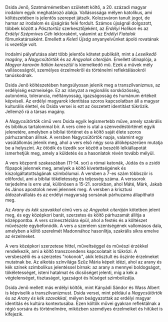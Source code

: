 Dsida Jenő, Szatmárnémetiben született költő, a 20. századi magyar irodalom egyik meghatározó alakja. Vallásossága mélyen katolikus, ami költészetében is jelentős szerepet játszik. Kolozsváron tanult jogot, de hamar az irodalom és újságírás felé fordult. Számos újságnál dolgozott, többek között a _Pásztortűz_ szerkesztőjeként, az _Erdélyi Helikon_ és az _Erdélyi Szépmíves Céh_ lektoraként, valamint az _Erdélyi Fiatalok_ főmunkatársaként. Emellett a _Keleti Újság_ anyanyelvünket ápoló rovatának is vezetője volt.

Irodalmi pályafutása alatt több jelentős kötetet publikált, mint a _Leselkedő magány_, a _Nagycsütörtök_ és az _Angyalok citeráján_. Emellett útinaplója, a _Magyar karaván Itálián keresztül_ is kiemelkedő mű. Ezek a művek mély vallásosságról, személyes érzelmekről és történelmi reflektálásokról tanúskodnak.

Dsida Jenő költészetében hangsúlyosan jelenik meg a transzilvanizmus, az erdélyiség eszmeisége. Ez az irányzat a regionális sorsközösség, autonómia, tolerancia, méltányosság, igazságosság és humánum értékeit képviseli. Az erdélyi magyarok identitása szoros kapcsolatban áll a magyar kulturális élettel, és Dsida versei is ezt az összetett identitást tükrözik. Jellemző rá a társas magány. 

A _Nagycsütörtök_ című vers Dsida egyik legismertebb műve, amely szakrális és biblikus tartalommal bír. A vers címe is utal a szenvedéstörténet egyik jelenetére, amelyben a bibliai történet és a költő saját élete szoros párhuzamban állnak. A versben Nagycsütörtök napja, valamint egy vasútállomás jelenik meg, ahol a vers első négy sora állóképszerűen mutatja be a helyszínt. Az ötödik és tizedik sor között a beszélő lelkiállapotát ismerhetjük meg, amely a küldetés és a hasonlatok révén tovább mélyül.

A vers központi szakaszában (11-14. sor) a római katonák, Júdás és a zsidó főpapok jelennek meg, amelyek a költő kivetettségének és kiszolgáltatottságának szimbólumai. A versben a 7-es szám többször is előfordul, ami a bibliai tökéletesség és teljesség száma. A verssorok terjedelme is erre utal, különösen a 15-21. sorokban, ahol Máté, Márk, Jakab és János apostolok nevei jelennek meg. A versben a krisztusi áldozatvállalás és az erdélyi magyarság sorsának párhuzama állapítható meg.

Az _Arany és kék szavakkal_ című vers az _Angyalok citeráján_ kötetben jelent meg, és egy középkori barát, szerzetes és költő párhuzamát állítja a középpontba. A vers szinesztéziára épül, ahol a festés és a költészet művészete egybefonódik. A vers a szerelem szentségének vallomásos dala, amelyben a költő szerelmét Madonnához hasonlítja, szakrális síkra emelve az érzelmeket.

A vers középkori szerzetese hittel, műveltséggel és művészi érzékkel rendelkezik, ami a költő transzcendens kapcsolatait is tükrözi. A versbeszélő és a szerzetes "rokonok", akik letisztult és őszinte érzelmeket mutatnak be. Az alkotás színvilága Szűz Mária képeit idézi, ahol az arany és kék színek szimbolikus jelentéssel bírnak: az arany a mennyei boldogságot, tökéletességet, isteni hatalmat és dicsőséget jelenti, míg a kék a végtelenséget, tisztaságot, igazságot és hűséget szimbolizálja.

Dsida Jenő mellett más erdélyi költők, mint Kányádi Sándor és Wass Albert is képviselik a transzilvanizmust. Dsida versei, mint például a _Nagycsütörtök_ és az _Arany és kék szavakkal_, mélyen beágyazottak az erdélyi magyar identitás és kultúra kontextusába. Ezen költők művei gyakran reflektálnak a régió sorsára és történelmére, miközben személyes érzelmeiket és hitüket is kifejezik.